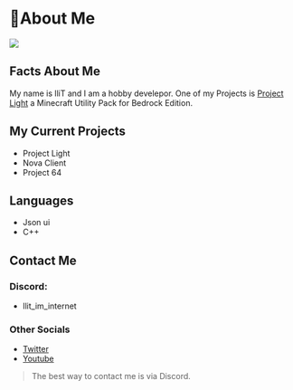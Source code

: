 # 👋About Me

![](https://github-readme-stats.vercel.app/api?username=lliTImInternet&show_icons=true&theme=react)



## Facts About Me

My name is lliT and I am a hobby develepor. 
One of my Projects is [Project Light](https://dsc.gg/Projectlight) a Minecraft Utility Pack for Bedrock Edition. 


## My Current Projects

- Project Light 
- Nova Client
- Project 64


## Languages

- Json ui
- C++


## Contact Me 

### Discord:
- llit_im_internet

### Other Socials
- [Twitter](https://twitter.com/lliTImInternet)
- [Youtube](https://www.youtube.com/channel/UCfnZarTVXLwbhFKscZd_ahg)

> The best way to contact me is via Discord.



